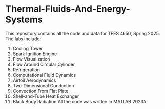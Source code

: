 # Thermal-Fluids-And-Energy-Systems
This repository contains all the code and data for TFES 4650, Spring 2025. The labs include:
1. Cooling Tower
2. Spark Ignition Engine
3. Flow Visualization
4. Flow Around Circular Cylinder
5. Refrigeration
6. Computational Fluid Dynamics
7. Airfoil Aerodynamics
8. Two-Dimensional Conduction
9. Convection From Flat Plate
10. Shell-and-Tube Heat Exchanger
11. Black Body Radiation
All the code was written in MATLAB 2023A. 
